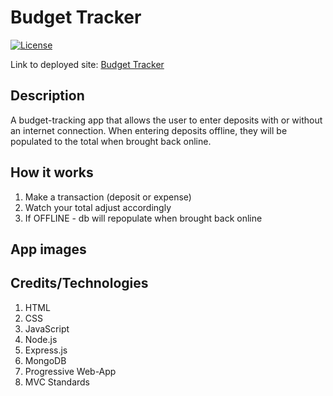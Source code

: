# Budget Tracker

[![License](https://img.shields.io/badge/License-MIT-blue.svg)](https://opensource.org/licenses/MIT)

Link to deployed site: [Budget Tracker](https://salty-escarpment-91898.herokuapp.com/)

## Description
A budget-tracking app that allows the user to enter deposits with or without an internet connection. When entering deposits offline, they will be populated to the total when brought back online.

## How it works
1. Make a transaction (deposit or expense)
2. Watch your total adjust accordingly
3. If OFFLINE - db will repopulate when brought back online

## App images


## Credits/Technologies
1. HTML
2. CSS
3. JavaScript
4. Node.js
5. Express.js
6. MongoDB
7. Progressive Web-App
8. MVC Standards